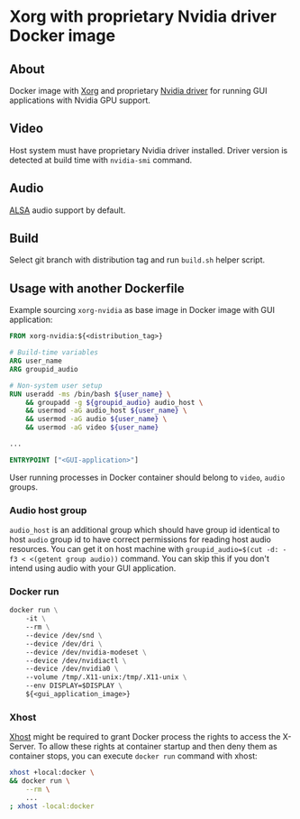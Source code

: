 # Xorg with proprietary Nvidia driver Docker image

## About
Docker image with [Xorg](https://wiki.archlinux.org/index.php/Xorg) and proprietary [Nvidia driver](https://wiki.archlinux.org/index.php/NVIDIA) for running GUI applications with Nvidia GPU support.

## Video
Host system must have proprietary Nvidia driver installed. Driver version is detected at build time with `nvidia-smi` command.

## Audio
[ALSA](https://wiki.archlinux.org/index.php/Advanced_Linux_Sound_Architecture) audio support by default.

## Build
Select git branch with distribution tag and run `build.sh` helper script.

## Usage with another Dockerfile
Example sourcing `xorg-nvidia` as base image in Docker image with GUI application:
```Dockerfile
FROM xorg-nvidia:${<distribution_tag>}

# Build-time variables
ARG user_name
ARG groupid_audio

# Non-system user setup
RUN useradd -ms /bin/bash ${user_name} \
    && groupadd -g ${groupid_audio} audio_host \
    && usermod -aG audio_host ${user_name} \
    && usermod -aG audio ${user_name} \
    && usermod -aG video ${user_name}

...

ENTRYPOINT ["<GUI-application>"]
```

User running processes in Docker container should belong to `video`, `audio` groups. 

### Audio host group
`audio_host` is an  additional group which should have group id identical to host `audio` group id to have correct permissions for reading host audio resources. You can get it on host machine with `groupid_audio=$(cut -d: -f3 < <(getent group audio))` command. You can skip this if you don't intend using audio with your GUI application.

### Docker run
```Dockerfile
docker run \
    -it \
    --rm \
    --device /dev/snd \
    --device /dev/dri \
    --device /dev/nvidia-modeset \
    --device /dev/nvidiactl \
    --device /dev/nvidia0 \
    --volume /tmp/.X11-unix:/tmp/.X11-unix \
    --env DISPLAY=$DISPLAY \
    ${<gui_application_image>}
```

### Xhost
[Xhost](https://wiki.archlinux.org/index.php/Xhost) might be required to grant Docker process the rights to access the X-Server. To allow these rights at container startup and then deny them as container stops, you can execute `docker run` command with xhost:

```bash
xhost +local:docker \
&& docker run \
    --rm \
    ...
; xhost -local:docker
```
